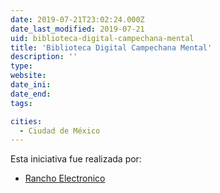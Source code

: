 ```yaml
---
date: 2019-07-21T23:02:24.000Z
date_last_modified: 2019-07-21
uid: biblioteca-digital-campechana-mental
title: 'Biblioteca Digital Campechana Mental'
description: ''
type: 
website: 
date_ini: 
date_end: 
tags:

cities: 
  - Ciudad de México
---
```


Esta iniciativa fue realizada por:

- [Rancho Electronico](/organizaciones/rancho-electronico)
